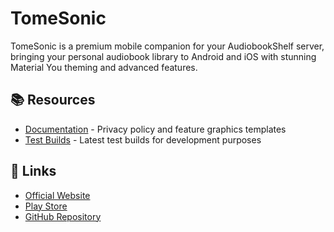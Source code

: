# TomeSonic

TomeSonic is a premium mobile companion for your AudiobookShelf server, bringing your personal audiobook library to Android and iOS with stunning Material You theming and advanced features.

## 📚 Resources

- [Documentation](/docs/) - Privacy policy and feature graphics templates
- [Test Builds](/test/) - Latest test builds for development purposes

## 🚀 Links

- [Official Website](https://www.tomesonic.com)
- [Play Store](https://play.google.com/store/apps/details?id=com.tomesonic.app)
- [GitHub Repository](https://github.com/AwsomeFox/audiobookshelf-app)

<!-- DYNAMIC_CONTENT -->
